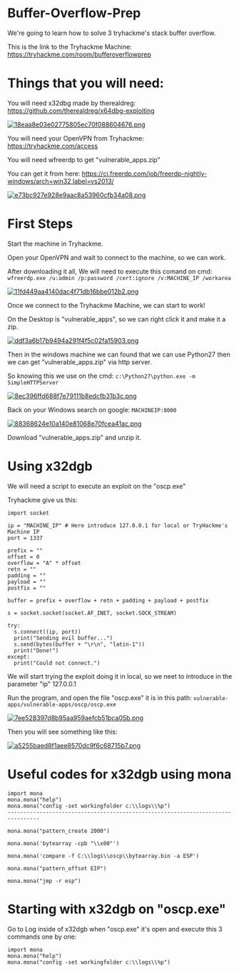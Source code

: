 # Buffer-Overflow-Prep
We're going to learn how to solve 3 tryhackme's stack buffer overflow.

This is the link to the Tryhackme Machine: https://tryhackme.com/room/bufferoverflowprep

# Things that you will need:
You will need x32dbg made by therealdreg: https://github.com/therealdreg/x64dbg-exploiting

[![18eaa8e03e02775805ec70f088604676.png](https://i.postimg.cc/6qzWgzJ9/18eaa8e03e02775805ec70f088604676.png)](https://postimg.cc/Pvpn8W5c)

You will need your OpenVPN from Tryhackme: https://tryhackme.com/access

You will need wfreerdp to get "vulnerable_apps.zip"

You can get it from here: https://ci.freerdp.com/job/freerdp-nightly-windows/arch=win32,label=vs2013/

[![e73bc927e928e9aac8a53960cfb34a08.png](https://i.postimg.cc/15ts4G1q/e73bc927e928e9aac8a53960cfb34a08.png)](https://postimg.cc/kDkkpt4J)

# First Steps

Start the machine in Tryhackme.

Open your OpenVPN and wait to connect to the machine, so we can work.

After downloading it all, We will need to execute this comand on cmd: ```wfreerdp.exe /u:admin /p:password /cert:ignore /v:MACHINE_IP /workarea```

[![11fd449aa4140dac4f71db16bbe012b2.png](https://i.postimg.cc/XqgPgzMg/11fd449aa4140dac4f71db16bbe012b2.png)](https://postimg.cc/0KbZkZy6)

Once we connect to the Tryhackme Machine, we can start to work!

On the Desktop is "vulnerable_apps", so we can right click it and make it a zip.

[![ddf3a6b17b9494a291f4f5c02fa15903.png](https://i.postimg.cc/sDqYNJVP/ddf3a6b17b9494a291f4f5c02fa15903.png)](https://postimg.cc/fJ7S3mSk)

Then in the windows machine we can found that we can use Python27 then we can get "vulnerable_apps.zip" via http server.

So knowing this we use on the cmd: ```c:\Python27\python.exe -m SimpleHTTPServer```

[![8ec396ffd688f7e79111b8edcfb31b3c.png](https://i.postimg.cc/g0S83yB6/8ec396ffd688f7e79111b8edcfb31b3c.png)](https://postimg.cc/Z9NWSNmT)

Back on your Windows search on google: ```MACHINEIP:8000```

[![88368624e10a140e81068e70fcea41ac.png](https://i.postimg.cc/SQrqdZf5/88368624e10a140e81068e70fcea41ac.png)](https://postimg.cc/3WdPJF6C)

Download "vulnerable_apps.zip" and unzip it.

# Using x32dgb

We will need a script to execute an exploit on the "oscp.exe"

Tryhackme give us this:

```
import socket

ip = "MACHINE_IP" # Here introduce 127.0.0.1 for local or TryHackme's Machine IP
port = 1337

prefix = ""
offset = 0
overflow = "A" * offset
retn = ""
padding = ""
payload = ""
postfix = ""

buffer = prefix + overflow + retn + padding + payload + postfix

s = socket.socket(socket.AF_INET, socket.SOCK_STREAM)

try:
  s.connect((ip, port))
  print("Sending evil buffer...")
  s.send(bytes(buffer + "\r\n", "latin-1"))
  print("Done!")
except:
  print("Could not connect.")
```

We will start trying the exploit doing it in local, so we neet to introduce in the parameter "ip" 127.0.0.1

Run the program, and open the file "oscp.exe" it is in this path: ```vulnerable-apps/vulnerable-apps/oscp/oscp.exe```

[![7ee528397d8b95aa959aefcb51bca05b.png](https://i.postimg.cc/W1S9zHgG/7ee528397d8b95aa959aefcb51bca05b.png)](https://postimg.cc/dhkRSnW3)

Then you will see something like this:

[![a5255baed8f1aee8570dc9f6c68715b7.png](https://i.postimg.cc/SR1SRLLQ/a5255baed8f1aee8570dc9f6c68715b7.png)](https://postimg.cc/YLgKyWyT)

# Useful codes for x32dgb using mona

```
import mona
mona.mona("help")
mona.mona("config -set workingfolder c:\\logs\\%p")
--------------------------------------------------------------------------------

mona.mona("pattern_create 2000")

mona.mona('bytearray -cpb "\\x00"')

mona.mona('compare -f C:\\logs\\oscp\\bytearray.bin -a ESP')

mona.mona("pattern_offset EIP")

mona.mona("jmp -r esp") 
```

# Starting with x32dgb on "oscp.exe"

Go to Log inside of x32dgb when "oscp.exe" it's open and execute this 3 commands one by one:

```
import mona
mona.mona("help")
mona.mona("config -set workingfolder c:\\logs\\%p")
```
